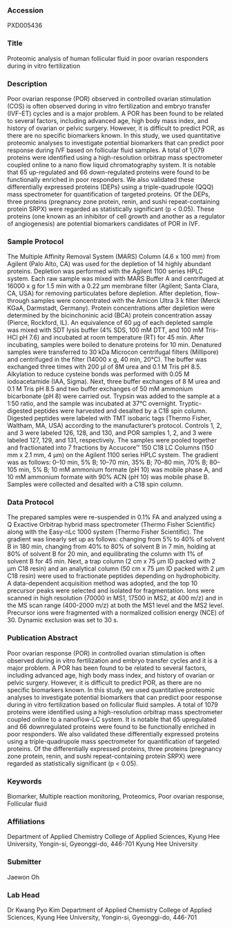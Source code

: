 ### Accession
PXD005436

### Title
Proteomic analysis of human follicular fluid in poor ovarian responders during in vitro fertilization

### Description
Poor ovarian response (POR) observed in controlled ovarian stimulation (COS) is often observed during in vitro fertilization and embryo transfer (IVF-ET) cycles and is a major problem. A POR has been found to be related to several factors, including advanced age, high body mass index, and history of ovarian or pelvic surgery. However, it is difficult to predict POR, as there are no specific biomarkers known. In this study, we used quantitative proteomic analyses to investigate potential biomarkers that can predict poor response during IVF based on follicular fluid samples. A total of 1,079 proteins were identified using a high-resolution orbitrap mass spectrometer coupled online to a nano flow liquid chromatography system. It is notable that 65 up-regulated and 66 down-regulated proteins were found to be functionally enriched in poor responders. We also validated these differentially expressed proteins (DEPs) using a triple-quadrupole (QQQ) mass spectrometer for quantification of targeted proteins. Of the DEPs, three proteins (pregnancy zone protein, renin, and sushi repeat-containing protein SRPX) were regarded as statistically significant (p < 0.05). These proteins (one known as an inhibitor of cell growth and another as a regulator of angiogenesis) are potential biomarkers candidates of POR in IVF.

### Sample Protocol
The Multiple Affinity Removal System (MARS) Column (4.6 x 100 mm) from Agilent (Palo Alto, CA) was used for the depletion of 14 highly abundant proteins. Depletion was performed with the Agilent 1100 series HPLC system. Each raw sample was mixed with MARS Buffer A and centrifuged at 16000 x g for 1.5 min with a 0.22 µm membrane filter (Agilent; Santa Clara, CA, USA) for removing particulates before depletion. After depletion, flow-through samples were concentrated with the Amicon Ultra 3 k filter (Merck KGaA, Darmstadt, Germany).  Protein concentrations after depletion were determined by the bicinchoninic acid (BCA) protein concentration assay (Pierce, Rockford, IL). An equivalence of 60 µg of each depleted sample was mixed with SDT lysis buffer (4% SDS, 100 mM DTT, and 100 mM Tris-HCl pH 7.6) and incubated at room temperature (RT) for 45 min. After incubating, samples were boiled to denature proteins for 10 min. Denatured samples were transferred to 30 kDa Microcon centrifugal filters (Millipore) and centrifuged in the filter (14000 x g, 40 min, 20°C). The buffer was exchanged three times with 200 µl of 8M urea and 0.1 M Tris pH 8.5. Alkylation to reduce cysteine bonds was performed with 0.05 M iodoacetamide (IAA, Sigma). Next, three buffer exchanges of 8 M urea and 0.1 M Tris pH 8.5 and two buffer exchanges of 50 mM ammonium bicarbonate (pH 8) were carried out. Trypsin was added to the sample at a 1:50 ratio, and the sample was incubated at 37°C overnight. Tryptic-digested peptides were harvested and desalted by a C18 spin column. Digested peptides were labeled with TMT isobaric tags (Thermo Fisher, Waltham, MA, USA) according to the manufacturer’s protocol. Controls 1, 2, and 3 were labeled 126, 128, and 130, and POR samples 1, 2, and 3 were labeled 127, 129, and 131, respectively. The samples were pooled together and fractionated into 7 fractions by Accucore™ 150 C18 LC Columns (150 mm x 2.1 mm, 4 µm) on the Agilent 1100 series HPLC system. The gradient was as follows: 0–10 min, 5% B; 10–70 min, 35% B; 70–80 min, 70% B; 80–105 min, 5% B; 10 mM ammonium formate (pH 10) was mobile phase A, and 10 mM ammonium formate with 90% ACN (pH 10) was mobile phase B. Samples were collected and desalted with a C18 spin column.

### Data Protocol
The prepared samples were re-suspended in 0.1% FA and analyzed using a Q Exactive Orbitrap hybrid mass spectrometer (Thermo Fisher Scientific) along with the Easy-nLc 1000 system (Thermo Fisher Scientific). The gradient was linearly set up as follows: changing from 5% to 40% of solvent B in 180 min, changing from 40% to 80% of solvent B in 7 min, holding at 80% of solvent B for 20 min, and equilibrating the column with 1% of solvent B for 45 min. Next, a trap column (2 cm x 75 µm ID packed with 2 µm C18 resin) and an analytical column (50 cm x 75 µm ID packed with 2 µm C18 resin) were used to fractionate peptides depending on hydrophobicity. A data-dependent acquisition method was adopted, and the top 10 precursor peaks were selected and isolated for fragmentation. Ions were scanned in high resolution (70000 in MS1, 17500 in MS2, at 400 m/z) and in the MS scan range (400-2000 m/z) at both the MS1 level and the MS2 level. Precursor ions were fragmented with a normalized collision energy (NCE) of 30. Dynamic exclusion was set to 30 s.

### Publication Abstract
Poor ovarian response (POR) in controlled ovarian stimulation is often observed during in vitro fertilization and embryo transfer cycles and it is a major problem. A POR has been found to be related to several factors, including advanced age, high body mass index, and history of ovarian or pelvic surgery. However, it is difficult to predict POR, as there are no specific biomarkers known. In this study, we used quantitative proteomic analyses to investigate potential biomarkers that can predict poor response during in vitro fertilization based on follicular fluid samples. A total of 1079 proteins were identified using a high-resolution orbitrap mass spectrometer coupled online to a nanoflow-LC system. It is notable that 65 upregulated and 66 downregulated proteins were found to be functionally enriched in poor responders. We also validated these differentially expressed proteins using a triple-quadrupole mass spectrometer for quantification of targeted proteins. Of the differentially expressed proteins, three proteins (pregnancy zone protein, renin, and sushi repeat-containing protein SRPX) were regarded as statistically significant (p &lt; 0.05).

### Keywords
Biomarker, Multiple reaction monitoring, Proteomics, Poor ovarian response, Follicular fluid

### Affiliations
Department of Applied Chemistry College of Applied Sciences, Kyung Hee University, Yongin-si, Gyeonggi-do, 446-701
Kyung Hee University

### Submitter
Jaewon Oh

### Lab Head
Dr Kwang Pyo Kim
Department of Applied Chemistry College of Applied Sciences, Kyung Hee University, Yongin-si, Gyeonggi-do, 446-701


